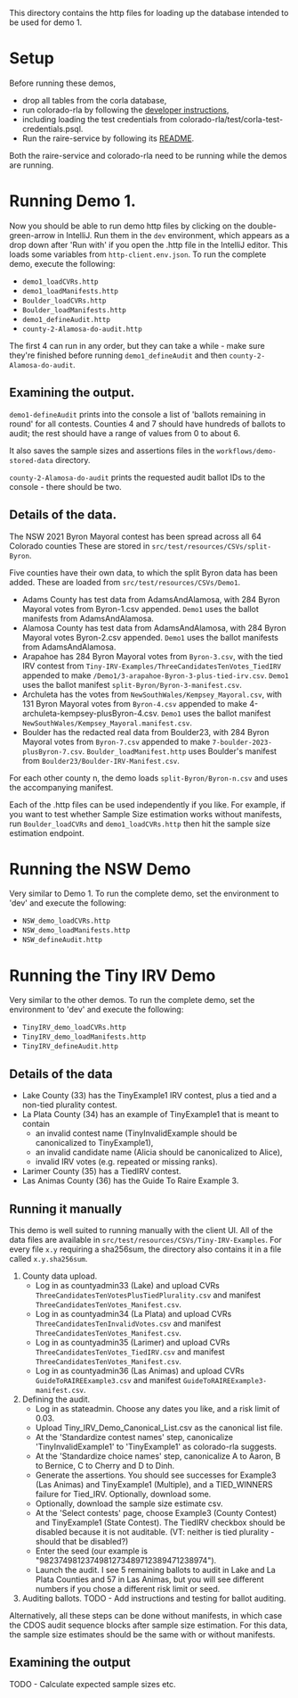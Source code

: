 This directory contains the http files for loading up the database intended to be used for demo 1.

# Setup
Before running these demos, 
- drop all tables from the corla database,
- run colorado-rla by following the 
[developer instructions](https://github.com/DemocracyDevelopers/colorado-rla/blob/main/docs/25_developer.md), 
- including loading the test credentials from colorado-rla/test/corla-test-credentials.psql.
- Run the raire-service by following its [README](https://github.com/DemocracyDevelopers/raire-service).

Both the raire-service and colorado-rla need to be running while the demos are running.

# Running Demo 1.
Now you should be able to run demo http files by clicking on the double-green-arrow in IntelliJ. 
Run them in the `dev` environment, which appears as a drop down after 'Run with' if you open the .http
file in the IntelliJ editor. This loads some variables from `http-client.env.json`. 
To run the complete demo, execute the following:
- `demo1_loadCVRs.http`
- `demo1_loadManifests.http`
- `Boulder_loadCVRs.http`
- `Boulder_loadManifests.http`
- `demo1_defineAudit.http`
- `county-2-Alamosa-do-audit.http`

The first 4 can run in any order, but they can take a while - make sure they're finished before running `demo1_defineAudit` and then `county-2-Alamosa-do-audit`.

## Examining the output.
`demo1-defineAudit` prints into the console a list of 'ballots remaining in round' for all contests. Counties 4 and 7 should have hundreds of ballots to audit; the rest should have a range of values from 0 to about 6.

It also saves the sample sizes and assertions files in the `workflows/demo-stored-data` directory.

`county-2-Alamosa-do-audit` prints the requested audit ballot IDs to the console - there should be two.

## Details of the data.
 
The NSW 2021 Byron Mayoral contest has been spread across all 64 Colorado counties 
These are stored in `src/test/resources/CSVs/split-Byron`.

Five counties have their own data, to which the split Byron data has been added.
These are loaded from `src/test/resources/CSVs/Demo1`.

- Adams County has test data from AdamsAndAlamosa, with 284 Byron Mayoral votes from Byron-1.csv appended. `Demo1` uses the ballot manifests from AdamsAndAlamosa.
- Alamosa County has test data from AdamsAndAlamosa, with 284 Byron Mayoral votes Byron-2.csv appended. `Demo1` uses the ballot manifests from AdamsAndAlamosa.
- Arapahoe has 284 Byron Mayoral votes from `Byron-3.csv`, with the tied IRV contest from `Tiny-IRV-Examples/ThreeCandidatesTenVotes_TiedIRV` appended to make `/Demo1/3-arapahoe-Byron-3-plus-tied-irv.csv`. `Demo1` uses the ballot manifest `split-Byron/Byron-3-manifest.csv`.
- Archuleta has the votes from `NewSouthWales/Kempsey_Mayoral.csv`, with 131 Byron Mayoral votes from `Byron-4.csv` appended to make 4-archuleta-kempsey-plusByron-4.csv. `Demo1` uses the ballot manifest `NewSouthWales/Kempsey_Mayoral.manifest.csv`.
- Boulder has the redacted real data from Boulder23, with 284 Byron Mayoral votes from `Byron-7.csv` appended to make `7-boulder-2023-plusByron-7.csv`. `Boulder_loadManifest.http` uses Boulder's manifest from `Boulder23/Boulder-IRV-Manifest.csv`.
 
For each other county n, the demo loads `split-Byron/Byron-n.csv` and uses the accompanying manifest.  

Each of the .http files can be used independently if you like. For example, if you want to test whether Sample Size estimation works without manifests, run `Boulder_loadCVRs` and `demo1_loadCVRs.http`
then hit the sample size estimation endpoint.

# Running the NSW Demo

Very similar to Demo 1.
To run the complete demo, set the environment to 'dev' and execute the following:
- `NSW_demo_loadCVRs.http`
- `NSW_demo_loadManifests.http`
- `NSW_defineAudit.http`

# Running the Tiny IRV Demo

Very similar to the other demos.
To run the complete demo, set the environment to 'dev' and execute the following:
- `TinyIRV_demo_loadCVRs.http`
- `TinyIRV_demo_loadManifests.http`
- `TinyIRV_defineAudit.http`

## Details of the data
- Lake County (33) has the TinyExample1 IRV contest, plus a tied and a non-tied plurality contest.
- La Plata County (34) has an example of TinyExample1 that is meant to contain
  - an invalid contest name (TinyInvalidExample should be canonicalized to TinyExample1),
  - an invalid candidate name (Alicia should be canonicalized to Alice),
  - invalid IRV votes (e.g. repeated or missing ranks).
- Larimer County (35) has a TiedIRV contest.
- Las Animas County (36) has the Guide To Raire Example 3.

## Running it manually
This demo is well suited to running manually with the client UI. All of the data files are available
in `src/test/resources/CSVs/Tiny-IRV-Examples`. For every file `x.y` requiring a sha256sum, the directory
also contains it in a file called `x.y.sha256sum`.

1. County data upload.
   - Log in as countyadmin33 (Lake) and upload CVRs `ThreeCandidatesTenVotesPlusTiedPlurality.csv`
     and manifest `ThreeCandidatesTenVotes_Manifest.csv`.
   - Log in as countyadmin34 (La Plata) and upload CVRs `ThreeCandidatesTenInvalidVotes.csv` 
     and manifest `ThreeCandidatesTenVotes_Manifest.csv`.   
   - Log in as countyadmin35 (Larimer) and upload CVRs `ThreeCandidatesTenVotes_TiedIRV.csv`
     and manifest `ThreeCandidatesTenVotes_Manifest.csv`.
   - Log in as countyadmin36 (Las Animas) and upload CVRs `GuideToRAIREExample3.csv`
     and manifest `GuideToRAIREExample3-manifest.csv`.
2. Defining the audit. 
   - Log in as stateadmin. Choose any dates you like, and a risk limit of 0.03.
   - Upload Tiny_IRV_Demo_Canonical_List.csv as the canonical list file.
   - At the 'Standardize contest names' step, canonicalize 'TinyInvalidExample1' to 'TinyExample1' as colorado-rla suggests.
   - At the 'Standardize choice names' step, canonicalize A to Aaron, B to Bernice, C to Cherry and D to Dinh.
   - Generate the assertions. You should see successes for Example3 (Las Animas) and TinyExample1 (Multiple), and a TIED_WINNERS failure for Tied_IRV. Optionally, download some.
   - Optionally, download the sample size estimate csv.
   - At the 'Select contests' page, choose Example3 (County Contest) and TinyExample1 (State Contest).
     The TiedIRV checkbox should be disabled because it is not auditable. (VT: neither is tied plurality - should that be disabled?)
   - Enter the seed (our example is "9823749812374981273489712389471238974").
   - Launch the audit. I see 5 remaining ballots to audit in Lake and La Plata Counties and 57 in Las Animas, but you will
     see different numbers if you chose a different risk limit or seed.
3. Auditing ballots. TODO - Add instructions and testing for ballot auditing.

Alternatively, all these steps can be done without manifests, in which case the CDOS audit sequence
blocks after sample size estimation. For this data, the sample size estimates should be the same
with or without manifests.

## Examining the output
TODO - Calculate expected sample sizes etc.

